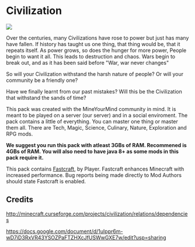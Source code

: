 # Civilization

![](http://media-elerium.cursecdn.com/avatars/30/299/635860770600916892.png)

Over the centuries, many Civilizations have rose to power but just has many have fallen.
If history has taught us one thing, that thing would be, that it repeats itself.
As power grows, so does the hunger for more power, People begin to want it all.
This leads to destruction and chaos. Wars begin to break out, and as it has been said before
"War, war never changes"

So will your Civilization withstand the harsh nature of people?
Or will your community be a friendly one?

Have we finally learnt from our past mistakes?
Will this be the Civilization that withstand the sands of time?


This pack was created with the MineYourMind community in mind.
It is meant to be played on a server (our server) and in a social enviroment.
The pack contains a little of everything. You can master one thing or master them all.
There are Tech, Magic, Science, Culinary, Nature, Exploration and RPG mods.


**We suggest you run this pack with atleast 3GBs of RAM. Recommened is 4GBs of RAM.
You will also need to have java 8+ as some mods in this pack require it.**


This pack contains [Fastcraft](http://forum.industrial-craft.net/index.php?page=Thread&threadID=10820), by Player. Fastcraft enhances Minecraft with increased performance. Bug reports being made directly to Mod Authors should state Fastcraft is enabled.


## Credits
http://minecraft.curseforge.com/projects/civilization/relations/dependencies

https://docs.google.com/document/d/1uIppr6m-wD7iD3RxVR43YSOZPaFTZHXcJfUSWwGXE7w/edit?usp=sharing
